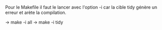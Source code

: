 Pour le Makefile il faut le lancer avec l'option -i car la cible tidy génère un
erreur et arète la compilation. 

-> make -i all
-> make -i tidy 
